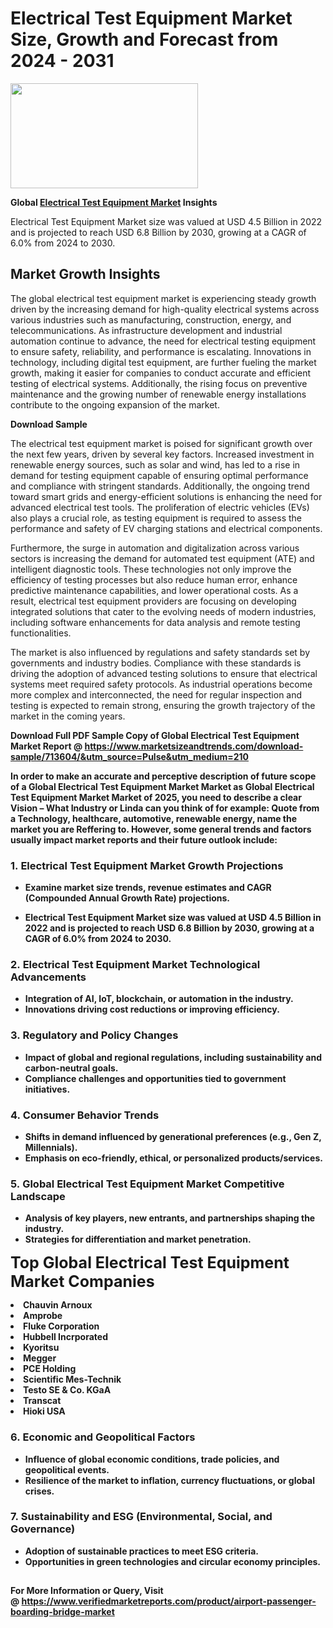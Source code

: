 <H1>Electrical Test Equipment Market Size, Growth and Forecast from 2024 - 2031</H1><img class="aligncenter size-medium wp-image-584254" src="https://thirdeyenews.in/wp-content/uploads/2024/09/Global-Market-Research-300x168.jpeg" alt="" width="300" height="168" /><p><strong>Global&nbsp;<a href="https://www.marketsizeandtrends.com/download-sample/713604/&amp;utm_source=Pulse&amp;utm_medium=210">Electrical Test Equipment Market</a> Insights</strong></p><p>Electrical Test Equipment Market size was valued at USD 4.5 Billion in 2022 and is projected to reach USD 6.8 Billion by 2030, growing at a CAGR of 6.0% from 2024 to 2030.</p><p><h2>Market Growth Insights</h2> <p>The global electrical test equipment market is experiencing steady growth driven by the increasing demand for high-quality electrical systems across various industries such as manufacturing, construction, energy, and telecommunications. As infrastructure development and industrial automation continue to advance, the need for electrical testing equipment to ensure safety, reliability, and performance is escalating. Innovations in technology, including digital test equipment, are further fueling the market growth, making it easier for companies to conduct accurate and efficient testing of electrical systems. Additionally, the rising focus on preventive maintenance and the growing number of renewable energy installations contribute to the ongoing expansion of the market.</p> <p><strong>Download Sample</strong></p> <p>The electrical test equipment market is poised for significant growth over the next few years, driven by several key factors. Increased investment in renewable energy sources, such as solar and wind, has led to a rise in demand for testing equipment capable of ensuring optimal performance and compliance with stringent standards. Additionally, the ongoing trend toward smart grids and energy-efficient solutions is enhancing the need for advanced electrical test tools. The proliferation of electric vehicles (EVs) also plays a crucial role, as testing equipment is required to assess the performance and safety of EV charging stations and electrical components.</p> <p>Furthermore, the surge in automation and digitalization across various sectors is increasing the demand for automated test equipment (ATE) and intelligent diagnostic tools. These technologies not only improve the efficiency of testing processes but also reduce human error, enhance predictive maintenance capabilities, and lower operational costs. As a result, electrical test equipment providers are focusing on developing integrated solutions that cater to the evolving needs of modern industries, including software enhancements for data analysis and remote testing functionalities.</p> <p>The market is also influenced by regulations and safety standards set by governments and industry bodies. Compliance with these standards is driving the adoption of advanced testing solutions to ensure that electrical systems meet required safety protocols. As industrial operations become more complex and interconnected, the need for regular inspection and testing is expected to remain strong, ensuring the growth trajectory of the market in the coming years.</p> <p><strong></p><p><span class=""><strong>Download Full PDF Sample Copy of Global Electrical Test Equipment Market Report</strong> @ <a href="https://www.marketsizeandtrends.com/download-sample/713604/&amp;utm_source=Pulse&amp;utm_medium=210" target="_blank">https://www.marketsizeandtrends.com/download-sample/713604/&amp;utm_source=Pulse&amp;utm_medium=210</a></span></p><p>In order to make an accurate and perceptive description of future scope of a Global&nbsp;Electrical Test Equipment Market Market as Global&nbsp;Electrical Test Equipment Market Market of 2025, you need to describe a clear Vision &ndash; What Industry or Linda can you think of for example: Quote from a Technology, healthcare, automotive, renewable energy, name the market you are Reffering to. However, some general trends and factors usually impact market reports and their future outlook include:</p><h3>1.&nbsp;<strong>Electrical Test Equipment Market Growth Projections</strong></h3><ul><li>Examine market size trends, revenue estimates and CAGR (Compounded Annual Growth Rate) projections.</li><li><p>Electrical Test Equipment Market size was valued at USD 4.5 Billion in 2022 and is projected to reach USD 6.8 Billion by 2030, growing at a CAGR of 6.0% from 2024 to 2030.</p></li></ul><h3>2.&nbsp;<strong>Electrical Test Equipment Market Technological Advancements</strong></h3><ul><li>Integration of AI, IoT, blockchain, or automation in the industry.</li><li>Innovations driving cost reductions or improving efficiency.</li></ul><h3>3.&nbsp;<strong>Regulatory and Policy Changes</strong></h3><ul><li>Impact of global and regional regulations, including sustainability and carbon-neutral goals.</li><li>Compliance challenges and opportunities tied to government initiatives.</li></ul><h3>4.&nbsp;<strong>Consumer Behavior Trends</strong></h3><ul><li>Shifts in demand influenced by generational preferences (e.g., Gen Z, Millennials).</li><li>Emphasis on eco-friendly, ethical, or personalized products/services.</li></ul><h3>5.&nbsp;<strong>Global Electrical Test Equipment Market Competitive Landscape</strong></h3><ul><li>Analysis of key players, new entrants, and partnerships shaping the industry.</li><li>Strategies for differentiation and market penetration.</li></ul><p data-pm-slice="1 1 []"><span style="color: inherit; font-family: inherit; font-size: 25px;">Top Global Electrical Test Equipment Market Companies</span></p><div class="" data-test-id=""><p><li>Chauvin Arnoux</li><li> Amprobe</li><li> Fluke Corporation</li><li> Hubbell Incrporated</li><li> Kyoritsu</li><li> Megger</li><li> PCE Holding</li><li> Scientific Mes-Technik</li><li> Testo SE & Co. KGaA</li><li> Transcat</li><li> Hioki USA</li></p></div><h3>6.&nbsp;<strong>Economic and Geopolitical Factors</strong></h3><ul><li>Influence of global economic conditions, trade policies, and geopolitical events.</li><li>Resilience of the market to inflation, currency fluctuations, or global crises.</li></ul><h3>7.&nbsp;<strong>Sustainability and ESG (Environmental, Social, and Governance)</strong></h3><ul><li>Adoption of sustainable practices to meet ESG criteria.</li><li>Opportunities in green technologies and circular economy principles.</li></ul><h2><strong style="font-size: 14px;">For More Information or Query, Visit @&nbsp;</strong><a style="background-color: #ffffff; font-size: 14px;" href="https://www.marketsizeandtrends.com/report/electrical-test-equipment-market/" target="_blank">https://www.verifiedmarketreports.com/product/airport-passenger-boarding-bridge-market</a></h2>
